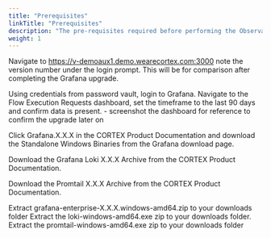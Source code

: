 ```yaml
---
title: "Prerequisites"
linkTitle: "Prerequisites"
description: "The pre-requisites required before performing the Observability upgrade."
weight: 1
---
```


Navigate to https://v-demoaux1.demo.wearecortex.com:3000 note the version number under the login prompt.
This will be for comparison after completing the Grafana upgrade.

Using credentials from password vault, login to Grafana.
Navigate to the Flow Execution Requests dashboard, set the timeframe to the last 90 days and confirm data is present. - screenshot the dashboard for reference to confirm the upgrade later on


Click Grafana.X.X.X in the CORTEX Product Documentation and download the Standalone Windows Binaries from the Grafana download page.

Download the Grafana Loki X.X.X Archive from the CORTEX Product Documentation.

Download the Promtail X.X.X Archive from the CORTEX Product Documentation.

Extract grafana-enterprise-X.X.X.windows-amd64.zip to your downloads folder
Extract the loki-windows-amd64.exe zip to your downloads folder.
Extract the promtail-windows-amd64.exe zip to your downloads folder
